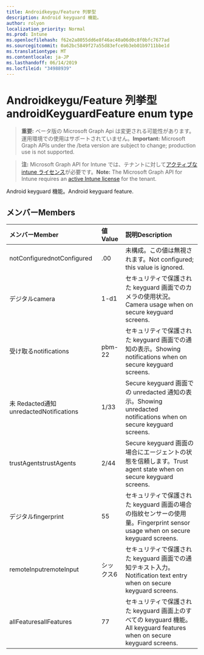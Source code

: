 ```yaml
---
title: Androidkeygu/Feature 列挙型
description: Android keyguard 機能。
author: rolyon
localization_priority: Normal
ms.prod: Intune
ms.openlocfilehash: f62e2a8055dd6e8f46ac40a06d0c8f0bfc7677ad
ms.sourcegitcommit: 0a62bc5849f27a55d83efce9b3eb01b9711bbe1d
ms.translationtype: MT
ms.contentlocale: ja-JP
ms.lasthandoff: 06/14/2019
ms.locfileid: "34988939"
---
```

# <a name="androidkeyguardfeature-enum-type"></a><span data-ttu-id="4d575-103">Androidkeygu/Feature 列挙型</span><span class="sxs-lookup"><span data-stu-id="4d575-103">androidKeyguardFeature enum type</span></span>

> <span data-ttu-id="4d575-104">**重要:** ベータ版の Microsoft Graph Api は変更される可能性があります。運用環境での使用はサポートされていません。</span><span class="sxs-lookup"><span data-stu-id="4d575-104">**Important:** Microsoft Graph APIs under the /beta version are subject to change; production use is not supported.</span></span>

> <span data-ttu-id="4d575-105">**注:** Microsoft Graph API for Intune では、テナントに対して[アクティブな intune ライセンス](https://go.microsoft.com/fwlink/?linkid=839381)が必要です。</span><span class="sxs-lookup"><span data-stu-id="4d575-105">**Note:** The Microsoft Graph API for Intune requires an [active Intune license](https://go.microsoft.com/fwlink/?linkid=839381) for the tenant.</span></span>

<span data-ttu-id="4d575-106">Android keyguard 機能。</span><span class="sxs-lookup"><span data-stu-id="4d575-106">Android keyguard feature.</span></span>

## <a name="members"></a><span data-ttu-id="4d575-107">メンバー</span><span class="sxs-lookup"><span data-stu-id="4d575-107">Members</span></span>
|<span data-ttu-id="4d575-108">メンバー</span><span class="sxs-lookup"><span data-stu-id="4d575-108">Member</span></span>|<span data-ttu-id="4d575-109">値</span><span class="sxs-lookup"><span data-stu-id="4d575-109">Value</span></span>|<span data-ttu-id="4d575-110">説明</span><span class="sxs-lookup"><span data-stu-id="4d575-110">Description</span></span>|
|:---|:---|:---|
|<span data-ttu-id="4d575-111">notConfigured</span><span class="sxs-lookup"><span data-stu-id="4d575-111">notConfigured</span></span>|<span data-ttu-id="4d575-112">.0</span><span class="sxs-lookup"><span data-stu-id="4d575-112">0</span></span>|<span data-ttu-id="4d575-113">未構成。この値は無視されます。</span><span class="sxs-lookup"><span data-stu-id="4d575-113">Not configured; this value is ignored.</span></span>|
|<span data-ttu-id="4d575-114">デジタル</span><span class="sxs-lookup"><span data-stu-id="4d575-114">camera</span></span>|<span data-ttu-id="4d575-115">1-d</span><span class="sxs-lookup"><span data-stu-id="4d575-115">1</span></span>|<span data-ttu-id="4d575-116">セキュリティで保護された keyguard 画面でのカメラの使用状況。</span><span class="sxs-lookup"><span data-stu-id="4d575-116">Camera usage when on secure keyguard screens.</span></span>|
|<span data-ttu-id="4d575-117">受け取る</span><span class="sxs-lookup"><span data-stu-id="4d575-117">notifications</span></span>|<span data-ttu-id="4d575-118">pbm-2</span><span class="sxs-lookup"><span data-stu-id="4d575-118">2</span></span>|<span data-ttu-id="4d575-119">セキュリティで保護された keyguard 画面での通知の表示。</span><span class="sxs-lookup"><span data-stu-id="4d575-119">Showing notifications when on secure keyguard screens.</span></span>|
|<span data-ttu-id="4d575-120">未 Redacted通知</span><span class="sxs-lookup"><span data-stu-id="4d575-120">unredactedNotifications</span></span>|<span data-ttu-id="4d575-121">1/3</span><span class="sxs-lookup"><span data-stu-id="4d575-121">3</span></span>|<span data-ttu-id="4d575-122">Secure keyguard 画面での unredacted 通知の表示。</span><span class="sxs-lookup"><span data-stu-id="4d575-122">Showing unredacted notifications when on secure keyguard screens.</span></span>|
|<span data-ttu-id="4d575-123">trustAgents</span><span class="sxs-lookup"><span data-stu-id="4d575-123">trustAgents</span></span>|<span data-ttu-id="4d575-124">2/4</span><span class="sxs-lookup"><span data-stu-id="4d575-124">4</span></span>|<span data-ttu-id="4d575-125">Secure keyguard 画面の場合にエージェントの状態を信頼します。</span><span class="sxs-lookup"><span data-stu-id="4d575-125">Trust agent state when on secure keyguard screens.</span></span>|
|<span data-ttu-id="4d575-126">デジタル</span><span class="sxs-lookup"><span data-stu-id="4d575-126">fingerprint</span></span>|<span data-ttu-id="4d575-127">5</span><span class="sxs-lookup"><span data-stu-id="4d575-127">5</span></span>|<span data-ttu-id="4d575-128">セキュリティで保護された keyguard 画面の場合の指紋センサーの使用量。</span><span class="sxs-lookup"><span data-stu-id="4d575-128">Fingerprint sensor usage when on secure keyguard screens.</span></span>|
|<span data-ttu-id="4d575-129">remoteInput</span><span class="sxs-lookup"><span data-stu-id="4d575-129">remoteInput</span></span>|<span data-ttu-id="4d575-130">シックス</span><span class="sxs-lookup"><span data-stu-id="4d575-130">6</span></span>|<span data-ttu-id="4d575-131">セキュリティで保護された keyguard 画面での通知テキスト入力。</span><span class="sxs-lookup"><span data-stu-id="4d575-131">Notification text entry when on secure keyguard screens.</span></span>|
|<span data-ttu-id="4d575-132">allFeatures</span><span class="sxs-lookup"><span data-stu-id="4d575-132">allFeatures</span></span>|<span data-ttu-id="4d575-133">7</span><span class="sxs-lookup"><span data-stu-id="4d575-133">7</span></span>|<span data-ttu-id="4d575-134">セキュリティで保護された keyguard 画面上のすべての keyguard 機能。</span><span class="sxs-lookup"><span data-stu-id="4d575-134">All keyguard features when on secure keyguard screens.</span></span>|





